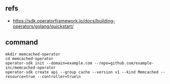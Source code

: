 ## refs
- https://sdk.operatorframework.io/docs/building-operators/golang/quickstart/

## command

```
mkdir memcached-operator
cd memcached-operator
operator-sdk init --domain=example.com --repo=github.com/example-inc/memcached-operator
operator-sdk create api --group cache --version v1 --kind Memcached --resource=true --controller=true\n
```